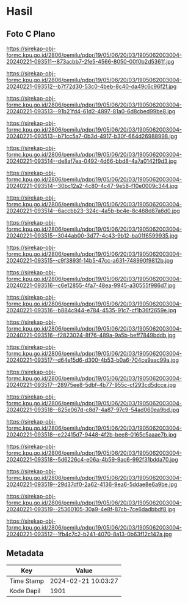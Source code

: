 # Hasil

## Foto C Plano

https://sirekap-obj-formc.kpu.go.id/2806/pemilu/pdpr/19/05/06/20/03/1905062003004-20240221-093511--873acbb7-2fe5-4566-8050-00f0b2d5361f.jpg

https://sirekap-obj-formc.kpu.go.id/2806/pemilu/pdpr/19/05/06/20/03/1905062003004-20240221-093512--b7f72d30-53c0-4beb-8c40-da49c6c96f2f.jpg

https://sirekap-obj-formc.kpu.go.id/2806/pemilu/pdpr/19/05/06/20/03/1905062003004-20240221-093513--91b21fd4-61d2-4897-81a0-6d8cbed99be8.jpg

https://sirekap-obj-formc.kpu.go.id/2806/pemilu/pdpr/19/05/06/20/03/1905062003004-20240221-093513--b71cc5a7-0b3d-4917-b30f-664d26988998.jpg

https://sirekap-obj-formc.kpu.go.id/2806/pemilu/pdpr/19/05/06/20/03/1905062003004-20240221-093514--de8af7ea-0492-4d66-bbd8-4a7a0142f9d3.jpg

https://sirekap-obj-formc.kpu.go.id/2806/pemilu/pdpr/19/05/06/20/03/1905062003004-20240221-093514--30bc12a2-4c80-4c47-9e58-f10e0009c344.jpg

https://sirekap-obj-formc.kpu.go.id/2806/pemilu/pdpr/19/05/06/20/03/1905062003004-20240221-093514--6accbb23-324c-4a5b-bc4e-8c468d87a6d0.jpg

https://sirekap-obj-formc.kpu.go.id/2806/pemilu/pdpr/19/05/06/20/03/1905062003004-20240221-093515--3044ab00-3d77-4c43-9b12-ba01f6599935.jpg

https://sirekap-obj-formc.kpu.go.id/2806/pemilu/pdpr/19/05/06/20/03/1905062003004-20240221-093515--c9f3893f-14b5-47cc-a631-748990f9812b.jpg

https://sirekap-obj-formc.kpu.go.id/2806/pemilu/pdpr/19/05/06/20/03/1905062003004-20240221-093516--c6e12855-4fa7-48ea-9945-a30555f986d7.jpg

https://sirekap-obj-formc.kpu.go.id/2806/pemilu/pdpr/19/05/06/20/03/1905062003004-20240221-093516--b884c944-e784-4535-91c7-cf1b36f2659e.jpg

https://sirekap-obj-formc.kpu.go.id/2806/pemilu/pdpr/19/05/06/20/03/1905062003004-20240221-093516--f2823024-8f76-489a-9a5b-beff7849bddb.jpg

https://sirekap-obj-formc.kpu.go.id/2806/pemilu/pdpr/19/05/06/20/03/1905062003004-20240221-093517--d64e15d6-d300-4b53-b0a6-704ce9aac99a.jpg

https://sirekap-obj-formc.kpu.go.id/2806/pemilu/pdpr/19/05/06/20/03/1905062003004-20240221-093517--28975ee8-5dbf-4b77-955c-cf293cd5dcce.jpg

https://sirekap-obj-formc.kpu.go.id/2806/pemilu/pdpr/19/05/06/20/03/1905062003004-20240221-093518--825e067d-c8d7-4a87-97c9-54ad060ea9bd.jpg

https://sirekap-obj-formc.kpu.go.id/2806/pemilu/pdpr/19/05/06/20/03/1905062003004-20240221-093518--e22415d7-9448-4f2b-bee8-0165c5aaae7b.jpg

https://sirekap-obj-formc.kpu.go.id/2806/pemilu/pdpr/19/05/06/20/03/1905062003004-20240221-093518--5d6226c4-e06a-4b59-9ac6-992f31bdda70.jpg

https://sirekap-obj-formc.kpu.go.id/2806/pemilu/pdpr/19/05/06/20/03/1905062003004-20240221-093519--29d37df0-2a62-4136-9ea6-5ddae8e6a9be.jpg

https://sirekap-obj-formc.kpu.go.id/2806/pemilu/pdpr/19/05/06/20/03/1905062003004-20240221-093519--25360105-30a9-4e8f-87cb-7ce6dadbbdf8.jpg

https://sirekap-obj-formc.kpu.go.id/2806/pemilu/pdpr/19/05/06/20/03/1905062003004-20240221-093512--1fb4c7c2-b241-4070-8a13-0b63f12c142a.jpg


## Metadata

| Key        | Value               |
| ---------- | ------------------- |
| Time Stamp | 2024-02-21 10:03:27 |
| Kode Dapil | 1901                |



